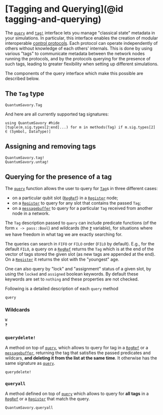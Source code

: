 # [Tagging and Querying](@id tagging-and-querying)

The [`query`](@ref) and [`tag!`](@ref) interface lets you manage "classical state" metadata in your simulations. In particular, this interface enables the creation of modular interoperable [control protocols](@ref "Predefined Networking Protocols"). Each protocol can operate independently of others without knowledge of each others' internals. This is done by using various "tags" to communicate metadata between the network nodes running the protocols, and by the protocols querying for the presence of such tags, leading to greater flexibility when setting up different simulations.

The components of the query interface which make this possible are described below.

## The `Tag` type

```@docs; canonical=false
QuantumSavory.Tag
```

And here are all currently supported tag signatures:

```@example
using QuantumSavory #hide
[tuple(m.sig.types[2:end]...) for m in methods(Tag) if m.sig.types[2] ∈ (Symbol, DataType)]
```

## Assigning and removing tags

```@docs; canonical=false
QuantumSavory.tag!
QuantumSavory.untag!
```

## Querying for the presence of a tag

The [`query`](@ref) function allows the user to query for [`Tag`](@ref)s in three different cases:
- on a particular qubit slot ([`RegRef`](@ref)) in a [`Register`](@ref) node;
- on a [`Register`](@ref) to query for any slot that contains the passed `Tag`;
- on a [`messagebuffer`](@ref) to query for a particular `Tag` received from another node in a network.

The `Tag` description passed to `query` can include predicate functions (of the form `x -> pass::Bool`) and wildcards (the [`❓`](@ref) variable), for situations where we have freedom in what tag we are exactly searching for.

The queries can search in `FIFO` or `FILO` order (`FILO` by default). E.g., for the default `FILO`, a query on a [`RegRef`](@ref) returns the `Tag` which is at the end of the vector of tags stored the given slot (as new tags are appended at the end). On a [`Register`](@ref) it returns the slot with the "youngest" age.

One can also query by "lock" and "assignment" status of a given slot, by using the `locked` and `assigned` boolean keywords. By default these keywords are set to `nothing` and these properties are not checked.

Following is a detailed description of each `query` method

```@docs; canonical=false
query
```

### Wildcards

```@docs; canonical=false
W
❓
```

### `querydelete!`

A method on top of [`query`](@ref), which allows to query for tag in a [`RegRef`](@ref) or a [`messagebuffer`](@ref), returning the tag that satisfies the passed predicates and wildcars, **and deleting it from the list at the same time**. It otherwise has the same signature as [`query`](@ref).

```@docs; canonical=false
querydelete!
```

### `queryall`
A method defined on top of [`query`](@ref) which allows to query for **all tags** in a [`RegRef`](@ref) or a [`Register`](@ref) that match the query.

```@docs; canonical=false
QuantumSavory.queryall
```